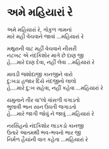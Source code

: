 # અમે મહિયારાં રે

અમે મહિયારાં રે, ગોકુળ ગામનાં  
મારે મહી વેચવાને જાવાં ...મહિયારાં રે  

મથુરાની વાટ મહીં વેચવાને નીસરી  
નટખટ એ નંદકિશોર માગે છે દાણ જી  
હે....મારે દાણ દેવા, નહીં લેવા ...મહિયારાં રે  

માવડી જશોદાજી કાનજીને વારો  
દુ:ખડા હજાર દિયે નંદજીનો લાલો  
હે....મારે દુ:ખ સહેવા, નહીં કહેવા ...મહિયારાં રે  

યમુનાને તીર વા'લો વાંસળી વગાડતો  
ભુલાવી ભાન સાન ઉંઘતી જગાડતો  
હે....મારે જાગી જોવું ને જાવું ...મહિયારાં રે  

નરસિંહનો નંદકિશોર લાડકડો કાનજી  
ઉતારે આતમથી ભવ-ભવનો ભાર જી  
નિર્મળ હૈયાંની વાત કહેતા ...મહિયારાં રે  
